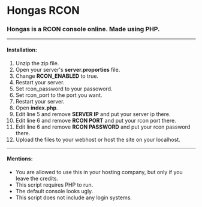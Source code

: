 # ****Hongas RCON****
### Hongas is a RCON console online. Made using PHP.
------------
#### **Installation:**
1. Unzip the zip file.
2. Open your server's **server.proporties** file.
3. Change **RCON_ENABLED** to true.
4. Restart your server.
5. Set rcon_password to your passoword.
6. Set rcon_port to the port you want.
7. Restart your server.
8. Open **index.php**.
9. Edit line 5 and remove **SERVER IP** and put your server ip there.
10. Edit line 6 and remove **RCON PORT** and put your rcon port there.
11. Edit line 6 and remove **RCON PASSWORD** and put your rcon password there.
12. Upload the files to your webhost or host the site on your localhost.
------------
#### **Mentions:**
- You are allowed to use this in your hosting company, but only if you leave the credits.
- This script requires PHP to run.
- The default console looks ugly.
- This script does not include any login systems.
